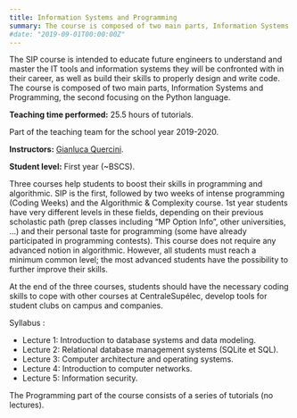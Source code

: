 ```yaml
---
title: Information Systems and Programming
summary: The course is composed of two main parts, Information Systems and Programming, the second focusing on the Python language.
#date: "2019-09-01T00:00:00Z"
---
```


The SIP course is intended to educate future engineers to understand and master the IT tools and information systems they will be confronted with in their career, as well as build their skills to properly design and write code. The course is composed of two main parts, Information Systems and Programming, the second focusing on the Python language.

**Teaching time performed:** 25.5 hours of tutorials.

Part of the teaching team for the school year 2019-2020.

**Instructors:** [Gianluca Quercini](https://gquercini.github.io/).

**Student level:** First year (~BSCS).

Three courses help students to boost their skills in programming and algorithmic. SIP is the first, followed by two weeks of intense programming (Coding Weeks) and the Algorithmic & Complexity course. 1st year students have very different levels in these fields, depending on their previous scholastic path (prep classes including “MP Option Info”, other universities, ...) and their personal taste for programming (some have already participated in programming contests). This course does not require any advanced notion in algorithmic. However, all students must reach a minimum common level; the most advanced students have the possibility to further improve their skills.

At the end of the three courses, students should have the necessary coding skills to cope with other courses at CentraleSupélec, develop tools for student clubs on campus and companies.

Syllabus :

- Lecture 1: Introduction to database systems and data modeling.
- Lecture 2: Relational database management systems (SQLite et SQL).
- Lecture 3: Computer architecture and operating systems.
- Lecture 4: Introduction to computer networks.
- Lecture 5: Information security.

The Programming part of the course consists of a series of tutorials (no lectures).
